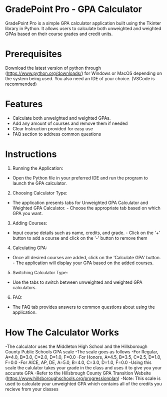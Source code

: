 # GradePoint Pro - GPA Calculator
GradePoint Pro is a simple GPA calculator application built using the Tkinter library in Python. It allows users to calculate both unweighted and weighted GPAs based on their course grades and credit units.
# Prerequisites
Download the latest version of python through (https://www.python.org/downloads/) for Windows or MacOS depending on the system being used. You also need an IDE of your choice. (VSCode is recommended)
# Features
- Calculate both unweighted and weighted GPAs.
- Add any amount of courses and remove them if needed
- Clear Instruction provided for easy use
- FAQ section to address common questions
# Instructions
1. Running the Application:
- Open the Python file in your preferred IDE and run the program to launch the GPA calculator.
2. Choosing Calculator Type:
- The application presents tabs for Unweighted GPA Calculator and Weighted GPA Calculator. - Choose the appropriate tab based on which GPA you want.
3. Adding Courses:
- Input course details such as name, credits, and grade. - Click on the '+' button to add a course and click on the '-' button to remove them
4. Calculating GPA:
- Once all desired courses are added, click on the 'Calculate GPA' button. - The application will display your GPA based on the added courses.
5. Switching Calculator Type:
- Use the tabs to switch between unweighted and weighted GPA calculators.
6. FAQ:
- The FAQ tab provides answers to common questions about using the application.
# How The Calculator Works
-The calculator uses the Middleton High School and the Hillsborough County Public Schools GPA scale
-The scale goes as follows
-For Regular, A=4.0, B=3.0, C=2.0, D=1.0, F=0.0
-For Honors, A=4.5, B=3.5, C=2.5, D=1.0, F=0.0
-For AICE, AP, DE, A=5.0, B=4.0, C=3.0, D=1.0, F=0.0
-Using this scale the calulator takes your grade in the class and uses it to give you your accurate GPA
-Refer to the Hillsbrough County GPA Transition Website (https://www.hillsboroughschools.org/progressionplan)
-Note: This scale is used to calculate your unweighted GPA which contains all of the credits you recieve from your classes
